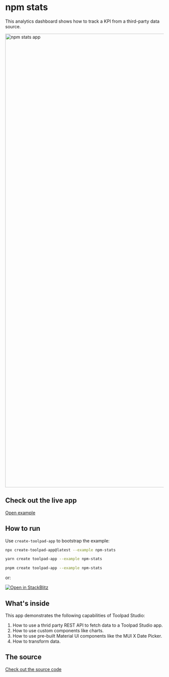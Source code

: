 # npm stats

<p class="description">This analytics dashboard shows how to track a KPI from a third-party data source.</p>

<a href="https://mui-toolpad-npm-stats-production.up.railway.app/prod/pages/page" target="_blank">
  <img src="https://mui.com/static/toolpad/docs/studio/examples/npm-stats.png" alt="npm stats app" style="aspect-ratio: 67/37;" width="1440">
</a>

## Check out the live app

[Open example](https://mui-toolpad-npm-stats-production.up.railway.app/prod/pages/page)

## How to run

Use `create-toolpad-app` to bootstrap the example:

```bash
npx create-toolpad-app@latest --example npm-stats
```

```bash
yarn create toolpad-app --example npm-stats
```

```bash
pnpm create toolpad-app --example npm-stats
```

or:

[![Open in StackBlitz](https://developer.stackblitz.com/img/open_in_stackblitz.svg)](https://stackblitz.com/fork/github/mui/toolpad/tree/master/studio/npm-stats)

## What's inside

This app demonstrates the following capabilities of Toolpad Studio:

1. How to use a thrid party REST API to fetch data to a Toolpad Studio app.
2. How to use custom components like charts.
3. How to use pre-built Material UI components like the MUI X Date Picker.
4. How to transform data.

## The source

[Check out the source code](https://github.com/mui/toolpad/tree/master/examples/studio/npm-stats)
